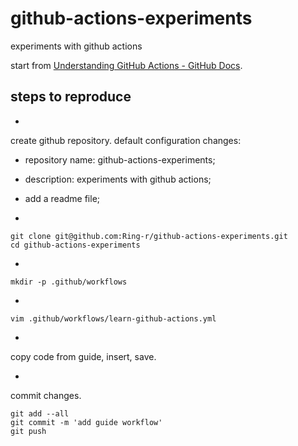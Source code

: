 # github-actions-experiments
experiments with github actions

start from [Understanding GitHub Actions - GitHub Docs](https://docs.github.com/en/actions/learn-github-actions/understanding-github-actions).

## steps to reproduce

-
create github repository.
default configuration changes:
- repository name: github-actions-experiments;
- description: experiments with github actions;
- add a readme file;

-
```shell
git clone git@github.com:Ring-r/github-actions-experiments.git
cd github-actions-experiments
```

-
```shell
mkdir -p .github/workflows
```

-
```shell
vim .github/workflows/learn-github-actions.yml
```

-
copy code from guide, insert, save.

-
commit changes.
```shell
git add --all
git commit -m 'add guide workflow'
git push
```
